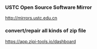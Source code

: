 ### USTC Open Source Software Mirror
http://mirrors.ustc.edu.cn

### convert/repair all kinds of zip file
https://app.zipi-tools.io/dashboard


